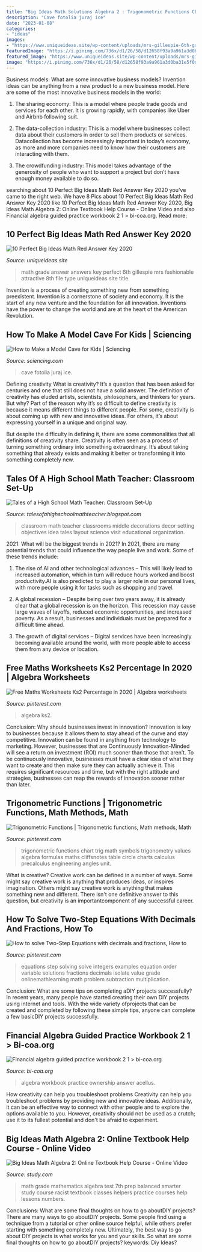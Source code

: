 ```yaml
---
title: "Big Ideas Math Solutions Algebra 2 : Trigonometric Functions Chart Trig Math Symbols Trigonometry Values Algebra Formulas Maths Cliffsnotes Table Circle Charts Calculus Precalculus Engineering Angles Unit"
description: "Cave fotolia juraj ice"
date: "2023-01-08"
categories:
- "ideas"
images:
- "https://www.uniqueideas.site/wp-content/uploads/mrs-gillespie-6th-grade-math-page-2-4.jpg"
featuredImage: "https://i.pinimg.com/736x/d1/26/58/d12658f93a9a961a3d0ba31e5f0d89ce.jpg"
featured_image: "https://www.uniqueideas.site/wp-content/uploads/mrs-gillespie-6th-grade-math-page-2-4.jpg"
image: "https://i.pinimg.com/736x/d1/26/58/d12658f93a9a961a3d0ba31e5f0d89ce.jpg"
---
```



Business models: What are some innovative business models?
Invention ideas can be anything from a new product to a new business model. Here are some of the most innovative business models in the world:
1. The sharing economy: This is a model where people trade goods and services for each other. It is growing rapidly, with companies like Uber and Airbnb following suit.

2. The data-collection industry: This is a model where businesses collect data about their customers in order to sell them products or services. Datacollection has become increasingly important in today’s economy, as more and more companies need to know how their customers are interacting with them.

3. The crowdfunding industry: This model takes advantage of the generosity of people who want to support a project but don’t have enough money available to do so.

	

		
searching about 10 Perfect Big Ideas Math Red Answer Key 2020 you've came to the right web. We have 8 Pics about 10 Perfect Big Ideas Math Red Answer Key 2020 like 10 Perfect Big Ideas Math Red Answer Key 2020, Big Ideas Math Algebra 2: Online Textbook Help Course - Online Video and also Financial algebra guided practice workbook 2 1 &gt; bi-coa.org. Read more:
		
    
## 10 Perfect Big Ideas Math Red Answer Key 2020

<img loading=lazy src="https://www.uniqueideas.site/wp-content/uploads/mrs-gillespie-6th-grade-math-page-2-4.jpg" onerror="this.onerror=null;this.src='https://tse1.mm.bing.net/th?id=OIP.tL3QEJObawrTfxR6e0-PTAHaJ4&amp;pid=15.1';" alt="10 Perfect Big Ideas Math Red Answer Key 2020">

_Source: uniqueideas.site_

>math grade answer answers key perfect 6th gillespie mrs fashionable attractive 8th file type uniqueideas site title. 

	

Invention is a process of creating something new from something preexistent. Invention is a cornerstone of society and economy. It is the start of any new venture and the foundation for all innovation. Inventions have the power to change the world and are at the heart of the American Revolution.

    
## How To Make A Model Cave For Kids | Sciencing

<img loading=lazy src="https://img-aws.ehowcdn.com/877x500/cpi.studiod.com/www_ehow_com/photos.demandstudios.com/93/233/fotolia_2798764_XS.jpg" onerror="this.onerror=null;this.src='https://tse1.mm.bing.net/th?id=OIP.ZmlBOFPI4oUq8pyEcZKiMQHaEO&amp;pid=15.1';" alt="How to Make a Model Cave for Kids | Sciencing">

_Source: sciencing.com_

>cave fotolia juraj ice. 

	

Defining creativity
What is creativity? It’s a question that has been asked for centuries and one that still does not have a solid answer. The definition of creativity has eluded artists, scientists, philosophers, and thinkers for years. But why?
Part of the reason why it’s so difficult to define creativity is because it means different things to different people. For some, creativity is about coming up with new and innovative ideas. For others, it’s about expressing yourself in a unique and original way.

But despite the difficulty in defining it, there are some commonalities that all definitions of creativity share. Creativity is often seen as a process of turning something ordinary into something extraordinary. It’s about taking something that already exists and making it better or transforming it into something completely new.

    
## Tales Of A High School Math Teacher: Classroom Set-Up

<img loading=lazy src="https://lh6.ggpht.com/-ceH1oEVR3g4/VM-fOufkrFI/AAAAAAAAASU/5ocC546zqa4/s1600/20141016_165636.jpg" onerror="this.onerror=null;this.src='https://tse3.mm.bing.net/th?id=OIP.oAgWC0cJRaIL91lCKrcv5QHaEK&amp;pid=15.1';" alt="Tales of a High School Math Teacher: Classroom Set-Up">

_Source: talesofahighschoolmathteacher.blogspot.com_

>classroom math teacher classrooms middle decorations decor setting objectives idea tales layout science visit educational organization. 

	

2021: What will be the biggest trends in 2021?
In 2021, there are many potential trends that could influence the way people live and work. Some of these trends include:
1. The rise of AI and other technological advances – This will likely lead to increased automation, which in turn will reduce hours worked and boost productivity.AI is also predicted to play a larger role in our personal lives, with more people using it for tasks such as shopping and travel.

2. A global recession – Despite being over two years away, it is already clear that a global recession is on the horizon. This recession may cause large waves of layoffs, reduced economic opportunities, and increased poverty. As a result, businesses and individuals must be prepared for a difficult time ahead.

3. The growth of digital services – Digital services have been increasingly becoming available around the world, with more people able to access them from any device or location.

    
## Free Maths Worksheets Ks2 Percentage In 2020 | Algebra Worksheets

<img loading=lazy src="https://i.pinimg.com/736x/92/e7/8f/92e78f498d507f2be7771ee20d419cf4.jpg" onerror="this.onerror=null;this.src='https://tse4.mm.bing.net/th?id=OIP.a4Z5LrpHH4zk2rPGqMm0-QHaKe&amp;pid=15.1';" alt="Free Maths Worksheets Ks2 Percentage in 2020 | Algebra worksheets">

_Source: pinterest.com_

>algebra ks2. 

	

Conclusion: Why should businesses invest in innovation?
Innovation is key to businesses because it allows them to stay ahead of the curve and stay competitive. Innovation can be found in anything from technology to marketing. However, businesses that are Continuously Innovation-Minded will see a return on investment (ROI) much sooner than those that aren’t. To be continuously innovative, businesses must have a clear idea of what they want to create and then make sure they can actually achieve it. This requires significant resources and time, but with the right attitude and strategies, businesses can reap the rewards of innovation sooner rather than later.

    
## Trigonometric Functions | Trigonometric Functions, Math Methods, Math

<img loading=lazy src="https://i.pinimg.com/736x/62/51/67/62516745fd40e95f9881e0685fe17e4c--trigonometric-functions-precalculus.jpg" onerror="this.onerror=null;this.src='https://tse3.mm.bing.net/th?id=OIP.7OnLqOqS-sfZwKBc1W03YAHaLc&amp;pid=15.1';" alt="Trigonometric Functions | Trigonometric functions, Math methods, Math">

_Source: pinterest.com_

>trigonometric functions chart trig math symbols trigonometry values algebra formulas maths cliffsnotes table circle charts calculus precalculus engineering angles unit. 

	

What is creative?
Creative work can be defined in a number of ways. Some might say creative work is anything that produces ideas, or inspires imagination. Others might say creative work is anything that makes something new and different. There isn't one definitive answer to this question, but creativity is an importantcomponent of any successful career.

    
## How To Solve Two-Step Equations With Decimals And Fractions, How To

<img loading=lazy src="https://i.pinimg.com/736x/d1/26/58/d12658f93a9a961a3d0ba31e5f0d89ce.jpg" onerror="this.onerror=null;this.src='https://tse3.mm.bing.net/th?id=OIP.BIPcf2rjQ6a9KJYcqCmgBgHaHZ&amp;pid=15.1';" alt="How to solve Two-Step Equations with decimals and fractions, How to">

_Source: pinterest.com_

>equations step solving solve integers examples equation order variable solutions fractions decimals isolate value grade onlinemathlearning math problem subtraction multiplication. 

	

Conclusion: What are some tips on completing aDIY projects successfully?
In recent years, many people have started creating their own DIY projects using internet and tools. With the wide variety ofprojects that can be created and completed by following these simple tips, anyone can complete a few basicDIY projects successfully.

    
## Financial Algebra Guided Practice Workbook 2 1 &gt; Bi-coa.org

<img loading=lazy src="https://bi-coa.org/img/880197.png" onerror="this.onerror=null;this.src='https://tse2.mm.bing.net/th?id=OIP.Ldc5cCAXKvx7UoIu8i9NfAHaJ4&amp;pid=15.1';" alt="Financial algebra guided practice workbook 2 1 &gt; bi-coa.org">

_Source: bi-coa.org_

>algebra workbook practice ownership answer acellus. 

	

How creativity can help you troubleshoot problems
Creativity can help you troubleshoot problems by providing new and innovative ideas. Additionally, it can be an effective way to connect with other people and to explore the options available to you. However, creativity should not be used as a crutch; use it to its fullest potential and don't be afraid to experiment.

    
## Big Ideas Math Algebra 2: Online Textbook Help Course - Online Video

<img loading=lazy src="https://study.com/cimages/course-image/big-ideas-math-algebra-2-online-textbook-help_212404_large.jpg" onerror="this.onerror=null;this.src='https://tse3.mm.bing.net/th?id=OIP.nNBDlJAoPqM0xYtb-YpBEgHaEK&amp;pid=15.1';" alt="Big Ideas Math Algebra 2: Online Textbook Help Course - Online Video">

_Source: study.com_

>math grade mathematics algebra test 7th prep balanced smarter study course racist textbook classes helpers practice courses help lessons numbers. 

	

Conclusions: What are some final thoughts on how to go aboutDIY projects?
There are many ways to go aboutDIY projects. Some people find using a technique from a tutorial or other online source helpful, while others prefer starting with something completely new. Ultimately, the best way to go about DIY projects is what works for you and your skills. So what are some final thoughts on how to go aboutDIY projects? keywords: Diy Ideas?


